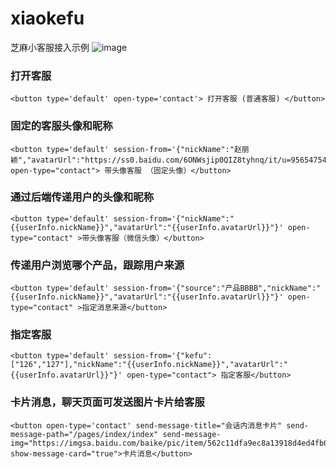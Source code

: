 # xiaokefu
芝麻小客服接入示例
![image](https://github.com/hotapp8/xiaokefu/blob/master/xiaokefu_demo.png)

### 打开客服
```
<button type='default' open-type='contact'> 打开客服 (普通客服) </button>
```
### 固定的客服头像和昵称
``` 
<button type='default' session-from='{"nickName":"赵丽颖","avatarUrl":"https://ss0.baidu.com/6ONWsjip0QIZ8tyhnq/it/u=956547549,964120469&fm=58"}' open-type="contact"> 带头像客服 （固定头像）</button>
``` 

### 通过后端传递用户的头像和昵称
```
<button type='default' session-from='{"nickName":"{{userInfo.nickName}}","avatarUrl":"{{userInfo.avatarUrl}}"}' open-type="contact" >带头像客服（微信头像）</button>
```
### 传递用户浏览哪个产品，跟踪用户来源
```
<button type='default' session-from='{"source":"产品BBBB","nickName":"{{userInfo.nickName}}","avatarUrl":"{{userInfo.avatarUrl}}"}' open-type="contact" >指定消息来源</button>
```
### 指定客服
```
<button type='default' session-from='{"kefu":["126","127"],"nickName":"{{userInfo.nickName}}","avatarUrl":"{{userInfo.avatarUrl}}"}' open-type="contact"> 指定客服</button>
```
### 卡片消息，聊天页面可发送图片卡片给客服
```
<button open-type='contact' send-message-title="会话内消息卡片" send-message-path="/pages/index/index" send-message-img="https://imgsa.baidu.com/baike/pic/item/562c11dfa9ec8a13918d4ed4fb03918fa0ecc06b.jpg" show-message-card="true">卡片消息</button>
```

